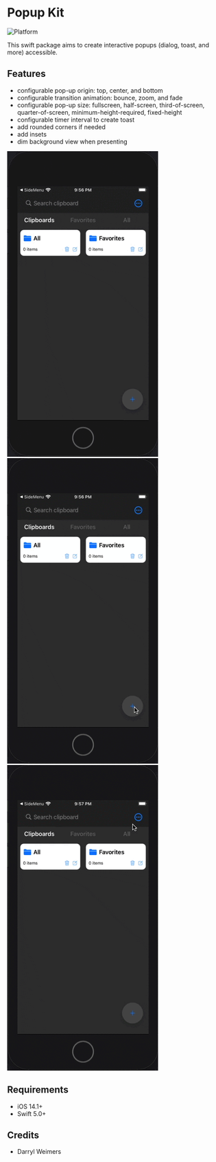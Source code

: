 # Popup Kit

![Platform](https://img.shields.io/cocoapods/p/lottie-ios.svg?style=flat)

This swift package aims to create interactive popups (dialog, toast, and more) accessible.

## Features 

- configurable pop-up origin: top, center, and bottom
- configurable transition animation: bounce, zoom, and fade
- configurable pop-up size: fullscreen, half-screen, third-of-screen, quarter-of-screen, minimum-height-required, fixed-height
- configurable timer interval to create toast
- add rounded corners if needed
- add insets
- dim background view when presenting

![pop-up-kit-1](_Gifs/pop-up-kit-1.gif)![pop-up-kit-2](_Gifs/pop-up-kit-2.gif)![pop-up-kit-3](_Gifs/pop-up-kit-3.gif)

## Requirements

- iOS 14.1+
- Swift 5.0+

## Credits

- Darryl Weimers
